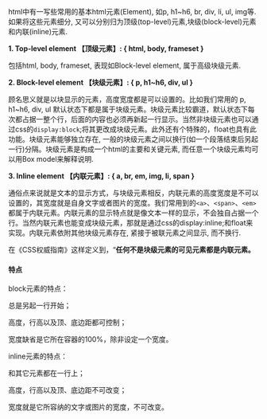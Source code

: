 html中有一写些常用的基本html元素(Element), 如p, h1~h6, br, div, li, ul, img等.如果将这些元素细分, 又可以分别归为顶级(top-level)元素,块级(block-level)元素和内联(inline)元素.

**1. Top-level element 【顶级元素】:    { html, body, frameset }**

包括html, body, frameset, 表现如Block-level element, 属于高级块级元素.  

**2. Block-level element 【块级元素】:   { p, h1~h6, div, ul }**

顾名思义就是以块显示的元素，高度宽度都是可以设置的。比如我们常用的 p, h1~h6, div, ul 默认状态下都是属于块级元素。块级元素比较霸道，默认状态下每次都占据一整个行，后面的内容也必须再新起一行显示。当然非块级元素也可以通过css的`display:block`;将其更改成块级元素。此外还有个特殊的，float也具有此功能。块级元素能够独立存在, 一般的块级元素之间以换行(如一个段落结束后另起一行)分隔。块级元素是构成一个html的主要和关键元素, 而任意一个块级元素均可以用Box model来解释说明.

**3. Inline element 【内联元素】: { a, br, em, img, li, span }**

通俗点来说就是文本的显示方式，与块级元素相反，内联元素的高度宽度是不可以设置的，其宽度就是自身文字或者图片的宽度。我们常用到的`<a>`、`<span>`、`<em>`都属于内联元素。内联元素的显示特点就是像文本一样的显示，不会独自占据一个行。当然内联元素也能变成块级元素，那就是通过css的display:inline;和float来实现。内联元素依附其他块级元素存在, 紧接于被联元素之间显示, 而不换行.

​      在《CSS权威指南》这样定义到，“**任何不是块级元素的可见元素都是内联元素。**

#### 特点

block元素的特点：

总是另起一行开始；

高度，行高以及顶、底边距都可控制；

宽度缺省是它所在容器的100%，除非设定一个宽度。

 

inline元素的特点：

和其它元素都在一行上；

高度，行高以及顶、底边距不可改变；

宽度就是它所容纳的文字或图片的宽度，不可改变。